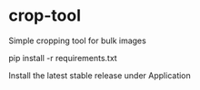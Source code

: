 # crop-tool
Simple cropping tool for bulk images

pip install -r requirements.txt

Install the latest stable release under Application

